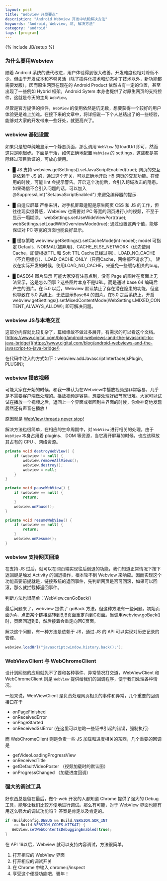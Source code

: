 ```yaml
---
layout: post
title: "Webview 开发要点"
description: "Android Webview 开发中坑和解决方法"
keywords: "Android, Webview, 坑, 解决方法"
category: "android"
tags: [program]
---
```

{% include JB/setup %}

### 为什么要用Webview

随着 Android 系统的迭代改进，用户体验得到很大改善，开发难度也相对降低不少。但由于开发成本和不够灵活（除了插件化技术和动态补丁技术以外，新功能都需要发版），因而原生网页在现在的 Android Product 依然占有一定的位置，甚至出现了一些例如 Hybrid 框架。Android Sytem 本身也提供了对原生网页的支持控件，这就是今天的主角 `WebView`。

尽管是官方提供的控件，`WebView` 的使用依然是坑无数，想要获得一个较好的用户体验更是难上加难。在接下来的文章中，将详细说一下个人总结出了的一些经验，能够对大家的开发带来一些好处，就更高兴了。

<!--break-->

### webview 基础设置

如果只是想单纯地显示一个静态页面，那么调用 `WebView` 的 loadUrl 即可，然而这只是刚起步。下面是干活，如何正确地配置 `WebView` 的 settings，这些都是实际经过项目验证的，可放心使用。

* █  JS 支持
webview.getSettings().setJavaScriptEnabled(true); 网页的交互是依赖于 JS 的，通过这个开关，可以正确地开启 H5 网页的交互功能。在使用的时候，可能 lint 会提示警告。开启这个功能后，会引入跨域攻击的隐患。如果确信不会引入问题的话，可以加入 @SuppressLint("SetJavaScriptEnabled") 来避免编译器的提示.

* █  自适应屏幕
严格来讲，对手机屏幕适配是原生网页 CSS 和 JS 的工作，但往往现实很骨感，WebView 也需要对 PC 等宽的网页进行小的视频，不至于显示一塌糊涂。
webSettings.setUseWideViewPort(true);
webSettings.setLoadWithOverviewMode(true);
通过设置这两个值，能够保证对 PC 等宽的页面也能良好显示。

* █  缓存策略
webview.getSettings().setCacheMode(int model);
model 可指定 Default、NORMAL(被弃用)、CACHE_ELSE_NETWORK（优先使用Cache，即使根据TTL 和 Soft TTL Cache已经过期）、LOAD_NO_CACHE（不弃用缓存）、LOAD_CACHE_ONLY（只用Cache，网络都不请求了）。
建议在实际开发的时候，使用LOAD_NO_CACHE，来避免一些缓存相关的bug。

* █  BASE64 图片显示
可能大家没有注意点到，没有 Page 的图片在页面上无法显示，这是怎么回事？这些图片本身不是URL，而是通过 base 64 编码后产生的图片。在 5.0 以后，Webview 默认禁止了存在潜在隐患的功能，但这也导致在 5.0 系统上，无法显示Base64 的图片。在5.0 之后系统上，开启 webview.getSettings().setMixedContentMode(WebSettings.MIXED_CONTENT_ALWAYS_ALLOW); 即可解决问题。

### webview JS与本地交互

这部分内容就比较复杂了，篇幅缘故不做过多展开，有需求的可以看这个文档。[https://www.cigital.com/blog/android-webviews-and-the-javascript-to-java-bridge/](https://www.cigital.com/blog/android-webviews-and-the-javascript-to-java-bridge/)

在代码中注入的方式如下：webview.addJavascriptInterface(jsPlugin, PLUGIN);

### webview 播放视频

可能大家在开始的时候，和我一样认为在Webview中播放视频是非常容易，几乎是不需要客户端做处理的。播放视频是容易，想要处理好细节就很难。大家可以试试在播放一个视频之后，返回上一个界面或者回到主界面的时候，你会神奇地发现居然还有声音在播放！

原因就是 [WebView threads never stop!](http://stackoverflow.com/questions/2040963/webview-threads-never-stop-webviewcorethread-cookiesyncmanager-http0-3)

解决方法也很简单，在相应的生命周期中，对 `WebView` 进行相关的处理。由于	`WebView` 本身占用着 plugins、 DOM 等资源，当它离开屏幕的时候，也应该释放其占有的 CPU 、网络资源。

```java
private void destroyWebView() {
	if (webview != null) {
		webview.removeAllViews();
		webview.destroy();
		webview = null;
	}
}

private void pauseWebView() {
	if (webview == null) {
		return;
	}
	webview.onPause();
}

private void resumeWebView() {
	if (webview == null) {
		return;
	}
	webview.onResume();
}
```

### webview 支持网页回滚

在支持 JS 过后，就可以在网页端实现往后倒退的功能，我们知道正常情况下按下返回键是触发 Activity 的回退操作，根本轮不到 Webview 来响应。因而实现这个功能首要前提就是，链接系统的返回事件，先判断网页是否可回滚，如果可以回滚，那么就拦截掉返回事件。

判断方法也很简单：WebView.canGoBack()

最后问题来了，webview 提供了 goBack 方法，但这种方法有一些问题。初始页面为A，点击某个链接跳转到B,B页面重定向到C页面。当调用webview.goBack()时，页面回退到B，然后接着会重定向回C页面。

解决这个问题，有一种方法是依赖于 JS，通过 JS 的 API 可以实现对历史记录的管控。

```java
webview.loadUrl("javascript:window.history.back();");
```

### WebViewClient 与 WebChromeClient

设计到网络的应用就免不了要和各种事件、异常情况打交道，WebViewClient 和 WebChromeClient 则是 `WebView` 提供给我们的回调程序，便于我们处理各种情况。

一般来说，WebViewClient 是负责处理网页相关的事件和异常，几个重要的回调接口在于

* onPageFinished
* onReceivedError
* onPageStarted
* onReceivedSslError (在这里可以忽略一些证书引起的错误，强制执行)

而 WebChromeClient 则是负责一些 JS 加载和进度相关的东西，几个重要的回调是

* getVideoLoadingProgressView
* onReceivedTitle
* getDefaultVideoPoster （视频加载时的默认图）
* onProgressChanged （加载进度回调）

### 强大的调试工具

好东西总是留在最后，做个 web 开发的人都知道 Chrome 提供了强大的 Debug 工具，能够让我们比较方便地进行调试。那么有可能，对于 WebView 界面也能有用这么强大的调试功能吗？ 答案是肯定以及肯定的。

```java
if (BuildConfig.DEBUG && Build.VERSION.SDK_INT
	>= Build.VERSION_CODES.KITKAT) {
   WebView.setWebContentsDebuggingEnabled(true);
}
```

在 API 19以后，Webview 就可以支持内容调试，方法很简单。

1. 打开相应的 WebView 界面
2. 打开相应的调试开关
3. 在 Chrome 中输入 chrome://inspect
4. 享受这个便捷功能吧，骚年！
